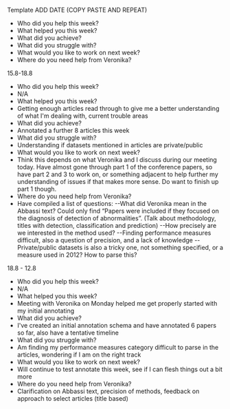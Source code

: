 Template
ADD DATE (COPY PASTE AND REPEAT)
- Who did you help this week?
- What helped you this week?
- What did you achieve?
- What did you struggle with?
- What would you like to work on next week?
- Where do you need help from Veronika?

15.8-18.8
- Who did you help this week?
- N/A
- What helped you this week?
- Getting enough articles read through to give me a better understanding of what I'm dealing with, current trouble areas
- What did you achieve?
- Annotated a further 8 articles this week
- What did you struggle with?
- Understanding if datasets mentioned in articles are private/public
- What would you like to work on next week?
- Think this depends on what Veronika and I discuss during our meeting today. Have almost gone through part 1 of the conference papers, so have part 2 and 3 to work on, or something adjacent to help further my understanding of issues if that makes more sense. Do want to finish up part 1 though. 
- Where do you need help from Veronika?
- Have compiled a list of questions:
 --What did Veronika mean in the Abbassi text? Could only find “Papers were included if they focused on the diagnosis of detection of abnormalities”.
 (Talk about methodology, titles with detection, classification and prediction)
 --How precisely are we interested in the method used?
 --Finding performance measures difficult, also a question of precision, and a lack of knowledge
 --Private/public datasets is also a tricky one, not something specified, or a measure used in 2012? How to parse this?



18.8 - 12.8
- Who did you help this week?
- N/A
- What helped you this week?
- Meeting with Veronika on Monday helped me get properly started with my initial annotating
- What did you achieve?
- I've created an initial annotation schema and have annotated 6 papers so far, also have a tentative timeline
- What did you struggle with?
- Am finding my performance measures category difficult to parse in the articles, wondering if I am on the right track
- What would you like to work on next week?
- Will continue to test annotate this week, see if I can flesh things out a bit more
- Where do you need help from Veronika?
- Clarification on Abbassi text, precision of methods, feedback on approach to select articles (title based)
